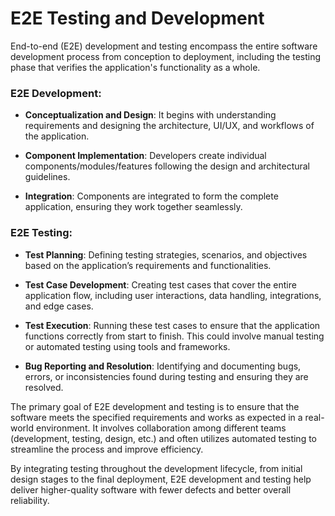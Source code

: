 # E2E Testing and Development

End-to-end (E2E) development and testing encompass the entire software development process from conception to deployment, including the testing phase that verifies the application's functionality as a whole.

### E2E Development:

- **Conceptualization and Design**: It begins with understanding requirements and designing the architecture, UI/UX, and workflows of the application.
  
- **Component Implementation**: Developers create individual components/modules/features following the design and architectural guidelines.
  
- **Integration**: Components are integrated to form the complete application, ensuring they work together seamlessly.


### E2E Testing:

- **Test Planning**: Defining testing strategies, scenarios, and objectives based on the application’s requirements and functionalities.
  
- **Test Case Development**: Creating test cases that cover the entire application flow, including user interactions, data handling, integrations, and edge cases.
  
- **Test Execution**: Running these test cases to ensure that the application functions correctly from start to finish. This could involve manual testing or automated testing using tools and frameworks.
  
- **Bug Reporting and Resolution**: Identifying and documenting bugs, errors, or inconsistencies found during testing and ensuring they are resolved.
  
The primary goal of E2E development and testing is to ensure that the software meets the specified requirements and works as expected in a real-world environment. It involves collaboration among different teams (development, testing, design, etc.) and often utilizes automated testing to streamline the process and improve efficiency.

By integrating testing throughout the development lifecycle, from initial design stages to the final deployment, E2E development and testing help deliver higher-quality software with fewer defects and better overall reliability.
